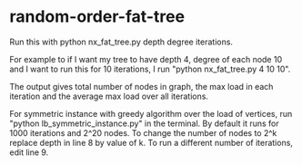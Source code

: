 # random-order-fat-tree

Run this with python nx_fat_tree.py depth degree iterations.

For example to if I want my tree to have depth 4, degree of each node 10 and I want to run this for 10 iterations, I run "python nx_fat_tree.py 4 10 10".

The output gives total number of nodes in graph, the max load in each iteration and the average max load over all iterations. 


For symmetric instance with greedy algorithm over the load of vertices, run "python lb_symmetric_instance.py" in the terminal. By default it runs for 1000 iterations and 2^20 nodes. To change the number of nodes to 2^k replace depth in line 8 by value of k. To run a different number of iterations, edit line 9.
